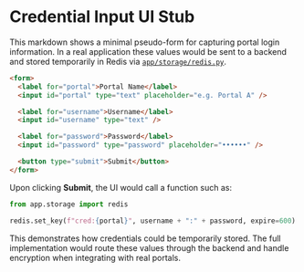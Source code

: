 # Credential Input UI Stub

This markdown shows a minimal pseudo-form for capturing portal login information. In a real application these values would be sent to a backend and stored temporarily in Redis via [`app/storage/redis.py`](../../app/storage/redis.py).

```html
<form>
  <label for="portal">Portal Name</label>
  <input id="portal" type="text" placeholder="e.g. Portal A" />

  <label for="username">Username</label>
  <input id="username" type="text" />

  <label for="password">Password</label>
  <input id="password" type="password" placeholder="••••••" />

  <button type="submit">Submit</button>
</form>
```

Upon clicking **Submit**, the UI would call a function such as:

```python
from app.storage import redis

redis.set_key(f"cred:{portal}", username + ":" + password, expire=600)
```

This demonstrates how credentials could be temporarily stored. The full implementation would route these values through the backend and handle encryption when integrating with real portals.
